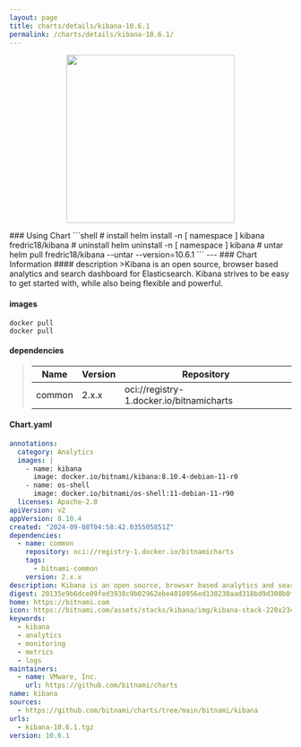 ```yaml
---
layout: page
title: charts/details/kibana-10.6.1
permalink: /charts/details/kibana-10.6.1/
---
```

<p align="center">
    <img src="https://bitnami.com/assets/stacks/kibana/img/kibana-stack-220x234.png" width="300px" height="300px">
</p>
### Using Chart
```shell
# install
helm install -n [ namespace ] kibana fredric18/kibana
# uninstall
helm uninstall -n [ namespace ] kibana
# untar
helm pull fredric18/kibana --untar --version=10.6.1
```
---
### Chart Information
#### description
>Kibana is an open source, browser based analytics and search dashboard for Elasticsearch. Kibana strives to be easy to get started with, while also being flexible and powerful.
   
#### images
```shell
docker pull 
docker pull 
```
   
#### dependencies
>Name | Version | Repository
>---|---|---
>common | 2.x.x | oci://registry-1.docker.io/bitnamicharts
   
#### Chart.yaml
```yaml
annotations:
  category: Analytics
  images: |
    - name: kibana
      image: docker.io/bitnami/kibana:8.10.4-debian-11-r0
    - name: os-shell
      image: docker.io/bitnami/os-shell:11-debian-11-r90
  licenses: Apache-2.0
apiVersion: v2
appVersion: 8.10.4
created: "2024-09-08T04:58:42.035505851Z"
dependencies:
  - name: common
    repository: oci://registry-1.docker.io/bitnamicharts
    tags:
      - bitnami-common
    version: 2.x.x
description: Kibana is an open source, browser based analytics and search dashboard for Elasticsearch. Kibana strives to be easy to get started with, while also being flexible and powerful.
digest: 20135e9b6dce09fed3938c9b02962ebe4010956ed130238aad318bd9d308b0f4
home: https://bitnami.com
icon: https://bitnami.com/assets/stacks/kibana/img/kibana-stack-220x234.png
keywords:
  - kibana
  - analytics
  - monitoring
  - metrics
  - logs
maintainers:
  - name: VMware, Inc.
    url: https://github.com/bitnami/charts
name: kibana
sources:
  - https://github.com/bitnami/charts/tree/main/bitnami/kibana
urls:
  - kibana-10.6.1.tgz
version: 10.6.1
```
